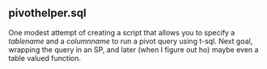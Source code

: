 ## pivothelper.sql

One modest attempt of creating a script that allows you to specify a _tablename_ and a _columnname_ to run a pivot query using t-sql.
Next goal, wrapping the query in an SP, and later (when I figure out ho) maybe even a table valued function.
